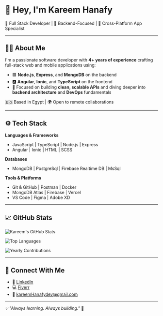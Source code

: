 # 👋 Hey, I'm Kareem Hanafy

🚀 Full Stack Developer | 🧠 Backend-Focused | 📱 Cross-Platform App Specialist

---

## 👨‍💻 About Me

I'm a passionate software developer with **4+ years of experience** crafting full-stack web and mobile applications using:

- 🟩 **Node.js**, **Express**, and **MongoDB** on the backend  
- 🅰️ **Angular**, **Ionic**, and **TypeScript** on the frontend  
- 🎯 Focused on building **clean, scalable APIs** and diving deeper into **backend architecture** and **DevOps** fundamentals  

🇪🇬 Based in Egypt | 🌍 Open to remote collaborations

---

## ⚙️ Tech Stack

**Languages & Frameworks**
- JavaScript | TypeScript | Node.js | Express  
- Angular | Ionic | HTML | SCSS  

**Databases**
- MongoDB | PostgreSql | Firebase Realtime DB | MsSql

**Tools & Platforms**
- Git & GitHub | Postman | Docker  
- MongoDB Atlas | Firebase | Vercel  
- VS Code | Figma | Adobe XD

---

## 📈 GitHub Stats

![Kareem's GitHub Stats](https://github-readme-stats-alpha-three-99.vercel.app/api?username=kareem-Hanafy&show_icons=true&theme=radical&count_private=true&include_all_commits=true)

![Top Languages](https://github-readme-stats-alpha-three-99.vercel.app/api/top-langs/?username=kareem-Hanafy&layout=compact&theme=radical)

![Yearly Contributions](https://github-readme-stats-alpha-three-99.vercel.app/api/yearly-contributions?username=kareem-Hanafy&title_color=ff79c6&text_color=f8f8f2&bg_color=2d2a2e)

---

## 🤝 Connect With Me

- 💼 [LinkedIn](https://linkedin.com/in/kareemadelHanafy)
- 💻 [Fiverr](https://www.fiverr.com/kareem_Hanafy)
- 📧 kareemHanafydev@gmail.com

---

_💡 "Always learning. Always building."_ 🔁
